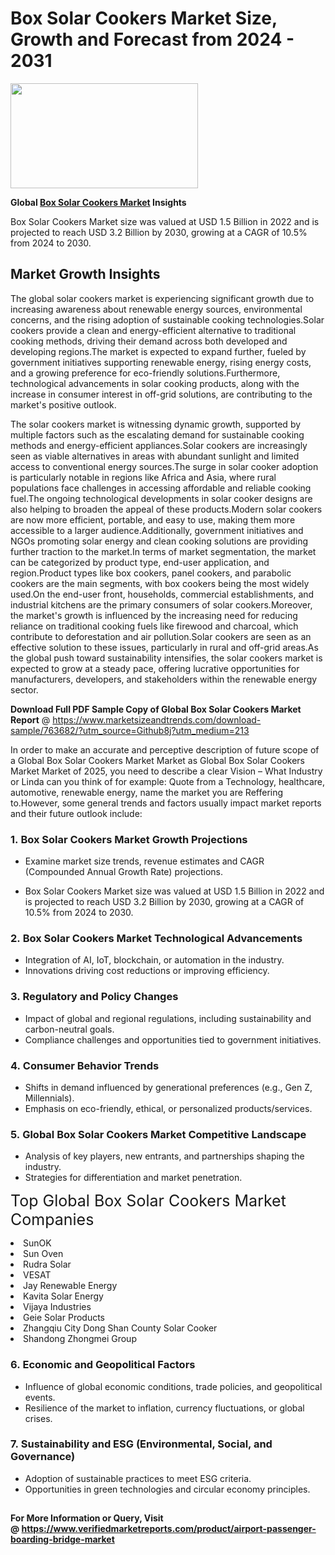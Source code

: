 <H1>Box Solar Cookers Market Size, Growth and Forecast from 2024 - 2031</H1><img class="aligncenter size-medium wp-image-584254" src="https://thirdeyenews.in/wp-content/uploads/2024/09/Global-Market-Research-300x168.jpeg" alt="" width="300" height="168" /><p><strong>Global&nbsp;<a href="https://www.marketsizeandtrends.com/download-sample/763682/?utm_source=Github8j?utm_medium=213">Box Solar Cookers Market</a> Insights</strong></p><p>Box Solar Cookers Market size was valued at USD 1.5 Billion in 2022 and is projected to reach USD 3.2 Billion by 2030, growing at a CAGR of 10.5% from 2024 to 2030.</p><p><h2>Market Growth Insights</h2> <p>The global solar cookers market is experiencing significant growth due to increasing awareness about renewable energy sources, environmental concerns, and the rising adoption of sustainable cooking technologies.Solar cookers provide a clean and energy-efficient alternative to traditional cooking methods, driving their demand across both developed and developing regions.The market is expected to expand further, fueled by government initiatives supporting renewable energy, rising energy costs, and a growing preference for eco-friendly solutions.Furthermore, technological advancements in solar cooking products, along with the increase in consumer interest in off-grid solutions, are contributing to the market's positive outlook.</p> <p>The solar cookers market is witnessing dynamic growth, supported by multiple factors such as the escalating demand for sustainable cooking methods and energy-efficient appliances.Solar cookers are increasingly seen as viable alternatives in areas with abundant sunlight and limited access to conventional energy sources.The surge in solar cooker adoption is particularly notable in regions like Africa and Asia, where rural populations face challenges in accessing affordable and reliable cooking fuel.The ongoing technological developments in solar cooker designs are also helping to broaden the appeal of these products.Modern solar cookers are now more efficient, portable, and easy to use, making them more accessible to a larger audience.Additionally, government initiatives and NGOs promoting solar energy and clean cooking solutions are providing further traction to the market.In terms of market segmentation, the market can be categorized by product type, end-user application, and region.Product types like box cookers, panel cookers, and parabolic cookers are the main segments, with box cookers being the most widely used.On the end-user front, households, commercial establishments, and industrial kitchens are the primary consumers of solar cookers.Moreover, the market's growth is influenced by the increasing need for reducing reliance on traditional cooking fuels like firewood and charcoal, which contribute to deforestation and air pollution.Solar cookers are seen as an effective solution to these issues, particularly in rural and off-grid areas.As the global push toward sustainability intensifies, the solar cookers market is expected to grow at a steady pace, offering lucrative opportunities for manufacturers, developers, and stakeholders within the renewable energy sector.</p> <p><span class=""><strong>Download Full PDF Sample Copy of Global Box Solar Cookers Market Report</strong> @ <a href="https://www.marketsizeandtrends.com/download-sample/763682/?utm_source=Github8j?utm_medium=213" target="_blank">https://www.marketsizeandtrends.com/download-sample/763682/?utm_source=Github8j?utm_medium=213</a></span></p><p>In order to make an accurate and perceptive description of future scope of a Global&nbsp;Box Solar Cookers Market Market as Global&nbsp;Box Solar Cookers Market Market of 2025, you need to describe a clear Vision &ndash; What Industry or Linda can you think of for example: Quote from a Technology, healthcare, automotive, renewable energy, name the market you are Reffering to.However, some general trends and factors usually impact market reports and their future outlook include:</p><h3>1.&nbsp;<strong>Box Solar Cookers Market Growth Projections</strong></h3><ul><li>Examine market size trends, revenue estimates and CAGR (Compounded Annual Growth Rate) projections.</li><li><p>Box Solar Cookers Market size was valued at USD 1.5 Billion in 2022 and is projected to reach USD 3.2 Billion by 2030, growing at a CAGR of 10.5% from 2024 to 2030.</p></li></ul><h3>2.&nbsp;<strong>Box Solar Cookers Market Technological Advancements</strong></h3><ul><li>Integration of AI, IoT, blockchain, or automation in the industry.</li><li>Innovations driving cost reductions or improving efficiency.</li></ul><h3>3.&nbsp;<strong>Regulatory and Policy Changes</strong></h3><ul><li>Impact of global and regional regulations, including sustainability and carbon-neutral goals.</li><li>Compliance challenges and opportunities tied to government initiatives.</li></ul><h3>4.&nbsp;<strong>Consumer Behavior Trends</strong></h3><ul><li>Shifts in demand influenced by generational preferences (e.g., Gen Z, Millennials).</li><li>Emphasis on eco-friendly, ethical, or personalized products/services.</li></ul><h3>5.&nbsp;<strong>Global Box Solar Cookers Market Competitive Landscape</strong></h3><ul><li>Analysis of key players, new entrants, and partnerships shaping the industry.</li><li>Strategies for differentiation and market penetration.</li></ul><p data-pm-slice="1 1 []"><span style="color: inherit; font-family: inherit; font-size: 25px;">Top Global Box Solar Cookers Market Companies</span></p><div class="" data-test-id=""><p><li>SunOK</li><li> Sun Oven</li><li> Rudra Solar</li><li> VESAT</li><li> Jay Renewable Energy</li><li> Kavita Solar Energy</li><li> Vijaya Industries</li><li> Geie Solar Products</li><li> Zhangqiu City Dong Shan County Solar Cooker</li><li> Shandong Zhongmei Group</li></p></div><h3>6.&nbsp;<strong>Economic and Geopolitical Factors</strong></h3><ul><li>Influence of global economic conditions, trade policies, and geopolitical events.</li><li>Resilience of the market to inflation, currency fluctuations, or global crises.</li></ul><h3>7.&nbsp;<strong>Sustainability and ESG (Environmental, Social, and Governance)</strong></h3><ul><li>Adoption of sustainable practices to meet ESG criteria.</li><li>Opportunities in green technologies and circular economy principles.</li></ul><h2><strong style="font-size: 14px;">For More Information or Query, Visit @&nbsp;</strong><a style="background-color: #ffffff; font-size: 14px;" href="https://www.marketsizeandtrends.com/report/box-solar-cookers-market/" target="_blank">https://www.verifiedmarketreports.com/product/airport-passenger-boarding-bridge-market</a></h2>